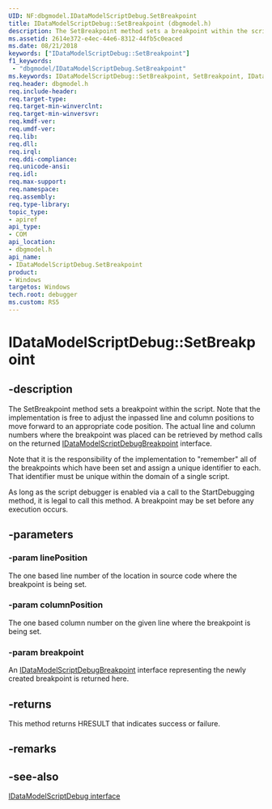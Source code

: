 ```yaml
---
UID: NF:dbgmodel.IDataModelScriptDebug.SetBreakpoint
title: IDataModelScriptDebug::SetBreakpoint (dbgmodel.h)
description: The SetBreakpoint method sets a breakpoint within the script.
ms.assetid: 2614e372-e4ec-44e6-8312-44fb5c0eaced
ms.date: 08/21/2018
keywords: ["IDataModelScriptDebug::SetBreakpoint"]
f1_keywords:
 - "dbgmodel/IDataModelScriptDebug.SetBreakpoint"
ms.keywords: IDataModelScriptDebug::SetBreakpoint, SetBreakpoint, IDataModelScriptDebug.SetBreakpoint, IDataModelScriptDebug::SetBreakpoint, IDataModelScriptDebug.SetBreakpoint
req.header: dbgmodel.h
req.include-header:
req.target-type:
req.target-min-winverclnt:
req.target-min-winversvr:
req.kmdf-ver:
req.umdf-ver:
req.lib:
req.dll:
req.irql: 
req.ddi-compliance:
req.unicode-ansi:
req.idl:
req.max-support:
req.namespace:
req.assembly:
req.type-library: 
topic_type: 
- apiref
api_type: 
- COM
api_location: 
- dbgmodel.h
api_name: 
- IDataModelScriptDebug.SetBreakpoint
product:
- Windows
targetos: Windows
tech.root: debugger
ms.custom: RS5
---
```


# IDataModelScriptDebug::SetBreakpoint


## -description

The SetBreakpoint method sets a breakpoint within the script. Note that the implementation is free to adjust the inpassed line and column positions to move forward to an appropriate code position. The actual line and column numbers where the breakpoint was placed can be retrieved by method calls on the returned [IDataModelScriptDebugBreakpoint](nn-dbgmodel-idatamodelscriptdebugbreakpoint.md) interface. 

Note that it is the responsibility of the implementation to "remember" all of the breakpoints which have been set and assign a unique identifier to each. That identifier must be unique within the domain of a single script. 

As long as the script debugger is enabled via a call to the StartDebugging method, it is legal to call this method. A breakpoint may be set before any execution occurs. 

## -parameters

### -param linePosition
The one based line number of the location in source code where the breakpoint is being set.

### -param columnPosition
The one based column number on the given line where the breakpoint is being set.

### -param breakpoint
An [IDataModelScriptDebugBreakpoint](nn-dbgmodel-idatamodelscriptdebugbreakpoint.md) interface representing the newly created breakpoint is returned here.


## -returns

This method returns HRESULT that indicates success or failure.

## -remarks

## -see-also

[IDataModelScriptDebug interface](nn-dbgmodel-idatamodelscriptdebug.md)
